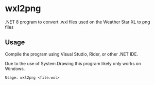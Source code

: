 # wxl2png
.NET 8 program to convert .wxl files used on the Weather Star XL to png files

## Usage
Compile the program using Visual Studio, Rider, or other .NET IDE.

Due to the use of System.Drawing this program likely only works on Windows.

```Usage: wxl2png <file.wxl>```